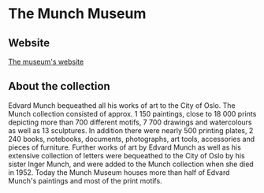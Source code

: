 # The Munch Museum
## Website
[The museum's website](https://munchmuseet.no/en/)
## About the collection
Edvard Munch bequeathed all his works of art to the City of Oslo. The Munch collection consisted of approx. 1 150 paintings, close to 18 000 prints depicting more than 700 different motifs, 7 700 drawings and watercolours as well as 13 sculptures. In addition there were nearly 500 printing plates, 2 240 books, notebooks, documents, photographs, art tools, accessories and pieces of furniture. Further works of art by Edvard Munch as well as his extensive collection of letters were bequeathed to the City of Oslo by his sister Inger Munch, and were added to the Munch collection when she died in 1952. Today the Munch Museum houses more than half of Edvard Munch's paintings and most of the print motifs.
